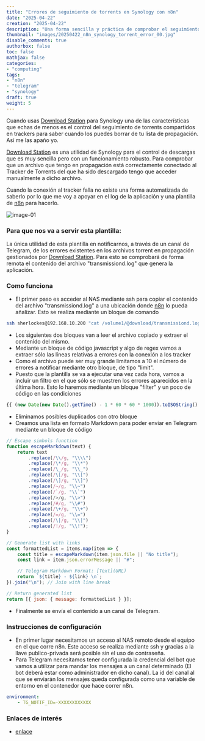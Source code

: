 ```yaml
---
title: "Errores de seguimiento de torrents en Synology con n8n"
date: "2025-04-22"
creation: "2025-04-22"
description: "Una forma sencilla y práctica de comprobar el seguimiento de los torrents conectados a trackers en Synology"
thumbnail: "images/20250422_n8n_synology_torrent_error_00.jpg"
disable_comments: true
authorbox: false
toc: false
mathjax: false
categories:
- "computing"
tags:
- "n8n"
- "telegram"
- "synology"
draft: true
weight: 5
---
```

Cuando usas [Download Station] para Synology una de las características que echas de menos es el control del seguimiento de torrents compartidos en trackers para saber cuando los puedes borrar de tu lista de propagación. Así me las apaño yo.
<!--more-->
[Download Station] es una utilidad de Synology para el control de descargas que es muy sencilla pero con un funcionamiento robusto. Para comprobar que un archivo que tengo en propagación está correctamente conectado al Tracker de Torrents del que ha sido descargado tengo que acceder manualmente a dicho archivo.

Cuando la conexión al tracker falla no existe una forma automatizada de saberlo por lo que me voy a apoyar en el log de la aplicación y una plantilla de [n8n] para hacerlo.

![image-01]

### Para que nos va a servir esta plantilla:
La única utilidad de esta plantilla en notificarnos, a través de un canal de Telegram, de los errores existentes en los archivos torrent en propagación gestionados por [Download Station]. Para esto se comprobará de forma remota el contenido del archivo "transmissiond.log" que genera la aplicación.

### Como funciona
- El primer paso es acceder al NAS mediante ssh para copiar el contenido del archivo "transmissiond.log" a una ubicación donde [n8n] lo pueda añalizar. Esto se realiza mediante un bloque de comando
``` bash
ssh sherlockes@192.168.10.200 "cat /volume1/@download/transmissiond.log" > /tmp/transmissiond.log
```
- Los siguientes dos bloques van a leer el archivo copiado y extraer el contenido del mismo.
- Mediante un bloque de código javascript y algo de regex vamos a extraer sólo las líneas relativas a errores con la conexión a los tracker
- Como el archivo puede ser muy grande limitamos a 10 el número de errores a notificar mediante otro bloque, de tipo "limit".
- Puesto que la plantilla se va a ejecutar una vez cada hora, vamos a incluir un filtro en el que sólo se muestren los errores aparecidos en la última hora. Esto lo haremos mediante un bloque "filter" y un poco de código en las condiciones
``` javascript
{{ (new Date(new Date().getTime() - 1 * 60 * 60 * 1000)).toISOString() }}
```
- Eliminamos posibles duplicados con otro bloque
- Creamos una lista en formato Markdown para poder enviar en Telegram mediante un bloque de código
``` javascript
// Escape simbols function
function escapeMarkdown(text) {
    return text
        .replace(/\\/g, "\\\\")
        .replace(/\*/g, "\\*")
        .replace(/\_/g, "\\_")
        .replace(/\[/g, "\\[")
        .replace(/\]/g, "\\]")
        .replace(/~/g, "\\~")
        .replace(/`/g, "\\`")
        .replace(/>/g, "\\>")
        .replace(/#/g, "\\#")
        .replace(/\+/g, "\\+")
        .replace(/=/g, "\\=")
        .replace(/\|/g, "\\|")
        .replace(/!/g, "\\!");
}

// Generate list with links
const formattedList = items.map(item => {
    const title = escapeMarkdown(item.json.file || "No title");
    const link = item.json.errorMessage || "#";

    // Telegram Markdown Format: [Text](URL)
    return `${title} - ${link} \n`;
}).join("\n"); // Join with line break

// Return generated list
return [{ json: { message: formattedList } }];
```
- Finalmente se envía el contenido a un canal de Telegram.

### Instrucciones de configuración
- En primer lugar necesitamos un acceso al NAS remoto desde el equipo en el que corre n8n. Este acceso se realiza mediante ssh y gracias a la llave publico-privada será posible sin el uso de contraseña.
- Para Telegram necesitamos tener configurada la credencial del bot que vamos a utilizar para mandar los mensajes a un canal determinado (El bot deberá estar como administrador en dicho canal). La id del canal al que se enviarán los mensajes queda configurada como una variable de entorno en el contenedor que hace correr n8n.
``` yaml
environment:
	- TG_NOTIF_ID=-XXXXXXXXXXXX
```

### Enlaces de interés
- [enlace](www.sherblog.pro)

[Download Station]: https://www.synology.com/es-es/dsm/packages/DownloadStation
[n8n]: https://n8n.io

[image-01]: /images/20250422_n8n_synology_torrent_error_01.jpg



